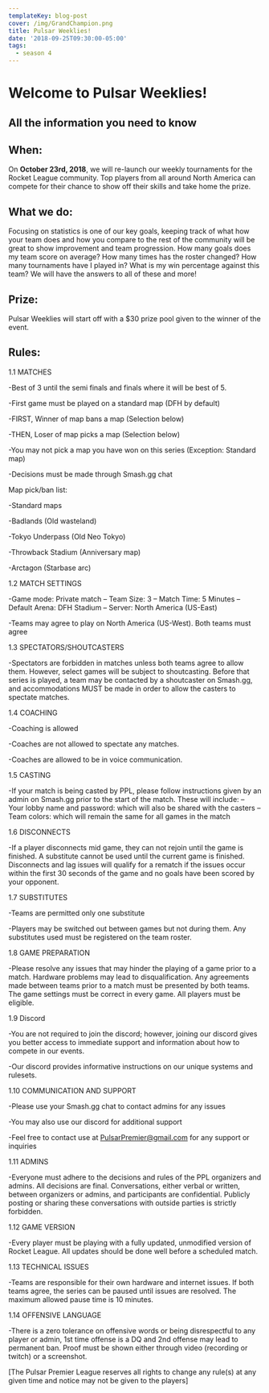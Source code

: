```yaml
---
templateKey: blog-post
cover: /img/GrandChampion.png
title: Pulsar Weeklies!
date: '2018-09-25T09:30:00-05:00'
tags:
  - season 4
---
```

# Welcome to Pulsar Weeklies!

## All the information you need to know



## When:



On **October 23rd, 2018**, we will re-launch our weekly tournaments for the Rocket League community. Top players from all around North America can compete for their chance to show off their skills and take home the prize. 



## What we do:

Focusing on statistics is one of our key goals, keeping track of what how your team does and how you compare to the rest of the community will be great to show improvement and team progression. How many goals does my team score on average? How many times has the roster changed? How many tournaments have I played in? What is my win percentage against this team? We will have the answers to all of these and more!



## Prize:

Pulsar Weeklies will start off with a $30 prize pool given to the winner of the event.



## Rules:

1.1 MATCHES



\-Best of 3 until the semi finals and finals where it will be best of 5. 

\-First game must be played on a standard map (DFH by default)

\-FIRST, Winner of map bans a map (Selection below)

\-THEN, Loser of map picks a map (Selection below)

\-You may not pick a map you have won on this series (Exception: Standard map)

\-Decisions must be made through Smash.gg chat



Map pick/ban list:

\-Standard maps

\-Badlands (Old wasteland)

\-Tokyo Underpass (Old Neo Tokyo)

\-Throwback Stadium (Anniversary map) 

\-Arctagon (Starbase arc)





1.2 MATCH SETTINGS



\-Game mode: Private match – Team Size: 3 – Match Time: 5 Minutes – Default Arena: DFH Stadium – Server: North America (US-East)

\-Teams may agree to play on North America (US-West). Both teams must agree





1.3 SPECTATORS/SHOUTCASTERS



\-Spectators are forbidden in matches unless both teams agree to allow them. However, select games will be subject to shoutcasting. Before that series is played, a team may be contacted by a shoutcaster on Smash.gg, and accommodations MUST be made in order to allow the casters to spectate matches.





1.4 COACHING



\-Coaching is allowed

\-Coaches are not allowed to spectate any matches.

\-Coaches are allowed to be in voice communication.





1.5 CASTING 



\-If your match is being casted by PPL, please follow instructions given by an admin on Smash.gg prior to the start of the match. These will include: – Your lobby name and password: which will also be shared with the casters – Team colors: which will remain the same for all games in the match





1.6 DISCONNECTS



\-If a player disconnects mid game, they can not rejoin until the game is finished. A substitute cannot be used until the current game is finished. Disconnects and lag issues will qualify for a rematch if the issues occur within the first 30 seconds of the game and no goals have been scored by your opponent.





1.7 SUBSTITUTES



\-Teams are permitted only one substitute

\-Players may be switched out between games but not during them. Any substitutes used must be registered on the team roster.





1.8 GAME PREPARATION



\-Please resolve any issues that may hinder the playing of a game prior to a match. Hardware problems may lead to disqualification. Any agreements made between teams prior to a match must be presented by both teams. The game settings must be correct in every game. All players must be eligible.





1.9 Discord





\-You are not required to join the discord; however, joining our discord gives you better access to immediate support and information about how to compete in our events.

\-Our discord provides informative instructions on our unique systems and rulesets.





1.10 COMMUNICATION AND SUPPORT



\-Please use your Smash.gg chat to contact admins for any issues

\-You may also use our discord for additional support

\-Feel free to contact use at PulsarPremier@gmail.com for any support or inquiries







1.11 ADMINS



\-Everyone must adhere to the decisions and rules of the PPL organizers and admins. All decisions are final. Conversations, either verbal or written, between organizers or admins, and participants are confidential. Publicly posting or sharing these conversations with outside parties is strictly forbidden.





1.12 GAME VERSION



\-Every player must be playing with a fully updated, unmodified version of Rocket League. All updates should be done well before a scheduled match.







1.13 TECHNICAL ISSUES



\-Teams are responsible for their own hardware and internet issues. If both teams agree, the series can be paused until issues are resolved. The maximum allowed pause time is 10 minutes.





1.14 OFFENSIVE LANGUAGE



\-There is a zero tolerance on offensive words or being disrespectful to any player or admin, 1st time offense is a DQ and 2nd offense may lead to permanent ban. Proof must be shown either through video (recording or twitch) or a screenshot.



\[The Pulsar Premier League reserves all rights to change any rule(s) at any given time and notice may not be given to the players]



#
